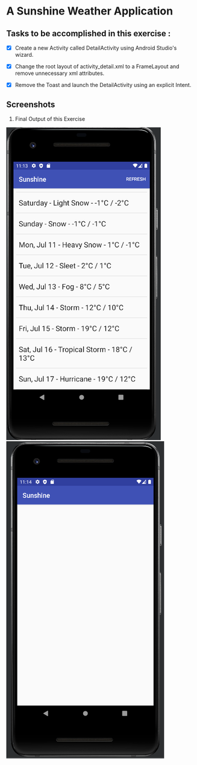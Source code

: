 # A Sunshine Weather Application

## Tasks to be accomplished in this exercise :
- [x] Create a new Activity called DetailActivity using Android Studio's wizard.
- [x] Change the root layout of activity_detail.xml to a FrameLayout and remove unnecessary xml attributes.
- [x] Remove the Toast and launch the DetailActivity using an explicit Intent.


## Screenshots
1. Final Output of this Exercise

![img1](https://github.com/kuluruvineeth/Sunshine/blob/LaunchNewActivity/Screenshots/img.png)
![img2](https://github.com/kuluruvineeth/Sunshine/blob/LaunchNewActivity/Screenshots/img_1.png)

